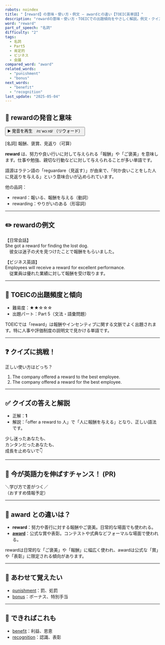 ```yaml
---
robots: noindex
title: "【reward】の意味・使い方・例文 ― awardとの違い【TOEIC英単語】"
description: "rewardの意味・使い方・TOEICでの出題傾向をやさしく解説。例文・クイズ付きでawardとの違いもわかりやすく学べます。"
word: "reward"
part_of_speech: "名詞"
difficulty: "2"
tags:
  - 名詞
  - Part5
  - 肯定的
  - ビジネス
  - 会議
compared_word: "award"
related_words:
  - "punishment"
  - "bonus"
next_words:
  - "benefit"
  - "recognition"
last_update: "2025-05-04"
---
```


## 🔰 rewardの発音と意味

<button class="play-audio" onclick="playTTS('reward')">
  <span class="play-audio-main">
    ▶️ 発音を再生　/rɪˈwɔːrd/
  </span>
  <span class="play-audio-sub">
    （リウォード）
  </span>
</button>

[名詞] 報酬、褒賞、見返り（可算）

**reward** は、努力や良い行いに対して与えられる「報酬」や「ご褒美」を意味します。仕事や勉強、親切な行動などに対して与えられることが多い単語です。

語源はラテン語の「reguardare（見返す）」が由来で、「何か良いことをした人に見返りを与える」という意味合いが込められています。

他の品詞：  
- reward：報いる、報酬を与える（動詞）
- rewarding：やりがいのある（形容詞）

---

## ✏️ rewardの例文

【日常会話】  
She got a reward for finding the lost dog.  
　彼女は迷子の犬を見つけたことで報酬をもらいました。

【ビジネス英語】  
Employees will receive a reward for excellent performance.  
　従業員は優れた業績に対して報酬を受け取ります。

---

## 🎯 TOEICの出題頻度と傾向

- 難易度：★★☆☆☆
- 出題パート：Part 5（文法・語彙問題）

TOEICでは「reward」は報酬やインセンティブに関する文脈でよく出題されます。特に人事や評価制度の説明文で見かける単語です。

---

## ❓ クイズに挑戦！

正しい使い方はどっち？

1. The company offered a reward to the best employee.  
2. The company offered a reward for the best employee.

---

## ✅ クイズの答えと解説

- 正解：**1**
- 解説：「offer a reward to 人」で「人に報酬を与える」となり、正しい語法です。

少し迷ったあなたも、  
カンタンだったあなたも、  
成長を止めないで👇️

---

## 🚀 今が英語力を伸ばすチャンス！ (PR)

<div class="info-center">
＼学び方で差がつく／<br>  
（おすすめ情報予定）
</div>

---

## 🤔  award との違いは？

- **reward**：努力や善行に対する報酬やご褒美。日常的な場面でも使われる。
- **[award](/award)**：公式な賞や表彰。コンテストや式典などフォーマルな場面で使われる。

rewardは日常的な「ご褒美」や「報酬」に幅広く使われ、awardは公式な「賞」や「表彰」に限定される傾向があります。

---

## 🧩 あわせて覚えたい

- [punishment](/punishment)：罰、処罰
- [bonus](/bonus)：ボーナス、特別手当

---

## 📖 できればこれも

- [benefit](/benefit)：利益、恩恵
- [recognition](/recognition)：認識、表彰

<!-- cvid: aid22_bid15 -->

